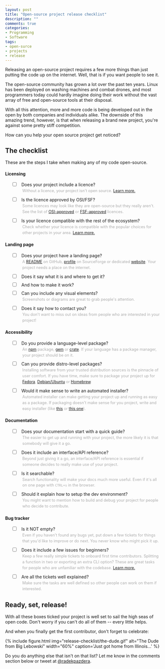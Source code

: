 ```yaml
---
layout: post
title: "Open-source project release checklist"
description: ""
comments: true
categories:
- Programming
- Software
tags:
- open-surce
- projects
- release
---
```


Releasing an open-source project requires a few more things than just putting
the code up on the internet. Well, that is if you want people to see it.

The open-source community has grown a lot over the past ten years. Linux has
been deployed on washing machines and combat drones, and most programmers today
could hardly imagine doing their work without the vast array of free and
open-source tools at their disposal.

With all this attention, more and more code is being developed out in the open
by both companies and individuals alike. The downside of this amazing trend,
however, is that when releasing a brand new project, you're against some pretty
stiff competition.

How can you help your open source project get noticed?

## The checklist

These are the steps I take when making any of my code open-source.

<style>
    .checklist {
      list-style-type: none;
    }

    .checklist li {
      margin-bottom: 10px;
    }

    .checklist li input {
      margin: 0 12px 0 0;
    }

    .checklist li div {
      color: #acacac;
      padding-left: 32px;
      margin-top: 3px;
      font-size: 0.9em;
      line-height: 1.5;
    }
</style>

#### Licensing

<ul class="checklist">
  <li>
    <label><input type="checkbox">
      Does your project include a licence?
    </label>
    <div>
      Without a licence, your project isn't open source.
      <a href="/2015/08/03/picking-an-oss-licence/">Learn more.</a>
    </div>
  </li>

  <li>
    <label><input type="checkbox">
      Is the licence approved by OSI/FSF?  
    </label>
    <div>
      Some licences may look like they are open-source but they really aren't.
      See the list of <a href="http://opensource.org/licenses/alphabetical">OSI-approved</a>
      or <a href="http://www.gnu.org/licenses/license-list.html">FSF-approved</a> licences.
    </div>
  </li>

  <li>
    <label><input type="checkbox">
      Is your licence compatible with the rest of the ecosystem?
    </label>
    <div>
      Check whether your licence is compatible with the popular choices for
      other projects in your area.
      <a href="https://en.wikipedia.org/wiki/License_compatibility">Learn more.</a>
    </div>
  </li>
</ul>

#### Landing page

<ul class="checklist">
  <li>
    <label><input type="checkbox">
      Does your project have a landing page?
    </label>
    <div>
      A <a href="https://github.com/pazdera/scriptster">README</a> on GitHub,
      <a href="http://sourceforge.net/projects/audacity/">profile</a> on
      SourceForge or dedicated <a href="https://nodejs.org/en/">website</a>.
      Your project needs a place on the internet.
    </div>
  </li>

  <li>
    <label><input type="checkbox">
      Does it say what it is and where to get it?
    </label>
    <div>
    </div>
  </li>

  <li>
    <label><input type="checkbox">
      And how to make it work?
    </label>
    <div>
    </div>
  </li>

  <li>
    <label><input type="checkbox">
      Can you include any visual elements?
    </label>
    <div>
      Screenshots or diagrams are great to grab people's attention.
    </div>
  </li>

  <li>
    <label><input type="checkbox">
      Does it say how to contact you?
    </label>
    <div>
      You don't want to miss out on ideas from people who are interested
      in your project!
    </div>
  </li>
</ul>

#### Accessibility

<ul class="checklist">
  <li>
    <label><input type="checkbox">
      Do you provide a language-level package?
    </label>
    <div>
      An <a href="https://npmjs.com">npm</a> package,
      <a href="https://rubygems.org">gem</a> or
      <a href="https://crates.io/">crate</a>. If your language has a package
      manager, your project should be on it.
    </div>
  </li>

  <li>
    <label><input type="checkbox">
      Can you provide distro-level packages?
    </label>
    <div>
      Installing software from your trusted distribution sources is the
      pinnacle of user comfort. If you have time, make sure to package your
      project up for <a href="https://fedoraproject.org/wiki/How_to_create_an_RPM_package">Fedora</a>,
      <a href="https://www.debian.org/distrib/packages">Debian/Ubuntu</a> or
      <a href="http://brew.sh/">Homebrew</a>.
    </div>
  </li>

  <li>
    <label><input type="checkbox">
      Would it make sense to write an automated installer?
    </label>
    <div>
      Automated installer can make getting your project up and running as
      easy as a package. If packaging doesn't make sense for you project,
      write and easy installer (like <a href="http://ohmyz.sh/">this</a> or
      <a href="http://brew.sh/">this one</a>).
    </div>
  </li>
</ul>

#### Documentation

<ul class="checklist">
  <li>
    <label><input type="checkbox">
      Does your documentation start with a quick guide?
    </label>
    <div>
      The easier to get up and running with your project, the more
      likely it is that somebody will give it a go.
    </div>
  </li>

  <li>
    <label><input type="checkbox">
      Does it include an interface/API reference?
    </label>
    <div>
      Beyond just giving it a go, an interface/API reference is essential if
      someone decides to really make use of your project.
    </div>
  </li>

  <li>
    <label><input type="checkbox">
      Is it searchable?
    </label>
    <div>
      Search functionality will make your docs much more useful. Even if it's
      all on one page with <code>CTRL+s</code> in the browser.
    </div>
  </li>

  <li>
    <label><input type="checkbox">
      Should it explain how to setup the dev environment?
    </label>
    <div>
      You might want to mention how to build and debug your project for
      people who decide to contribute.
    </div>
  </li>
</ul>

#### Bug tracker

<ul class="checklist">
  <li>
    <label><input type="checkbox">
      Is it NOT empty?
    </label>
    <div>
      Even if you haven't found any bugs yet, put down a few tickets for things
      that you'd like to improve or do next. You never know who might pick it up.
    </div>
  </li>

  <li>
    <label><input type="checkbox">
      Does it include a few issues for beginners?
    </label>
    <div>
      Keep a few really simple tickets to onboard first time contributors.
      Splitting a function in two or exporting an extra CLI option? These are
      great tasks for people who are unfamiliar with the codebase.
      <a href="/2015/08/24/github-issues/">Learn more.</a>
    </div>
  </li>

  <li>
    <label><input type="checkbox">
      Are all the tickets well explained?
    </label>
    <div>
      Make sure the tasks are well defined so other people can work on them
      if interested.
    </div>
  </li>
</ul>

## Ready, set, release!

With all these boxes ticked your project is well set to sail the high seas of
open code. Don't worry if you can't do all of them -- every little helps.

And when you finally get the first contributor, don't forget to celebrate:

{% include figure.html img="release-checklist/the-dude.gif" alt="The Dude from Big Lebowski" width="60%" caption='Just got home from Illinois...' %}

Do you do anything else that isn't on that list? Let me know in the comments
section below or tweet at [@radekpazdera](https://twitter.com/radekpazdera).

